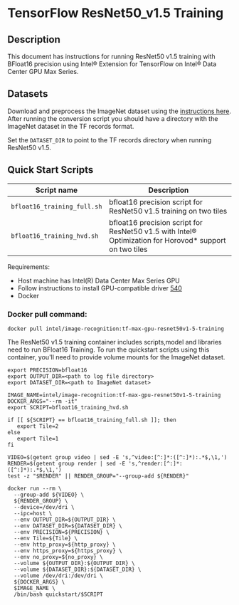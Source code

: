 # TensorFlow ResNet50_v1.5 Training

## Description

This document has instructions for running ResNet50 v1.5 training with BFloat16 precision using Intel® Extension for TensorFlow on Intel® Data Center GPU Max Series.

## Datasets

Download and preprocess the ImageNet dataset using the [instructions here](https://github.com/IntelAI/models/blob/master/datasets/imagenet/README.md). After running the conversion script you should have a directory with the ImageNet dataset in the TF records format.

Set the `DATASET_DIR` to point to the TF records directory when running ResNet50 v1.5.

## Quick Start Scripts

| Script name | Description |
|-------------|-------------|
| `bfloat16_training_full.sh` | bfloat16 precision script for ResNet50 v1.5 training on two tiles |
| `bfloat16_training_hvd.sh`| bfloat16 precision script for ResNet50 v1.5 with Intel® Optimization for Horovod* support on two tiles |

Requirements:
* Host machine has Intel(R) Data Center Max Series GPU
* Follow instructions to install GPU-compatible driver [540](https://dgpu-docs.intel.com/releases/stable_540_20221205.html#ubuntu-22-04)
* Docker

### Docker pull command:

```
docker pull intel/image-recognition:tf-max-gpu-resnet50v1-5-training
```
The ResNet50 v1.5 training container includes scripts,model and libraries need to run BFloat16 Training. To run the quickstart scripts using this container, you'll need to provide volume mounts for the ImageNet dataset.

```
export PRECISION=bfloat16
export OUTPUT_DIR=<path to log file directory>
export DATASET_DIR=<path to ImageNet dataset>

IMAGE_NAME=intel/image-recognition:tf-max-gpu-resnet50v1-5-training
DOCKER_ARGS="--rm -it"
export SCRIPT=bfloat16_training_hvd.sh

if [[ ${SCRIPT} == bfloat16_training_full.sh ]]; then
   export Tile=2
else
   export Tile=1
fi

VIDEO=$(getent group video | sed -E 's,^video:[^:]*:([^:]*):.*$,\1,')
RENDER=$(getent group render | sed -E 's,^render:[^:]*:([^:]*):.*$,\1,')
test -z "$RENDER" || RENDER_GROUP="--group-add ${RENDER}"

docker run --rm \
  --group-add ${VIDEO} \
  ${RENDER_GROUP} \
  --device=/dev/dri \
  --ipc=host \
  --env OUTPUT_DIR=${OUTPUT_DIR} \
  --env DATASET_DIR=${DATASET_DIR} \
  --env PRECISION=${PRECISION} \
  --env Tile=${Tile} \
  --env http_proxy=${http_proxy} \
  --env https_proxy=${https_proxy} \
  --env no_proxy=${no_proxy} \
  --volume ${OUTPUT_DIR}:${OUTPUT_DIR} \
  --volume ${DATASET_DIR}:${DATASET_DIR} \
  --volume /dev/dri:/dev/dri \
  ${DOCKER_ARGS} \
  $IMAGE_NAME \
  /bin/bash quickstart/$SCRIPT
  ```
